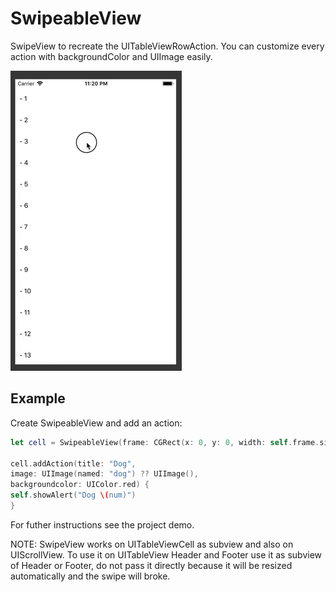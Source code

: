 # SwipeableView

SwipeView to recreate the UITableViewRowAction. You can customize every action with backgroundColor and UIImage easily. 

![](SwipeDemo.gif)

## Example

Create SwipeableView and add an action:

```swift
let cell = SwipeableView(frame: CGRect(x: 0, y: 0, width: self.frame.size.width, height: 50), backgroundColor: .white)

cell.addAction(title: "Dog",
image: UIImage(named: "dog") ?? UIImage(),
backgroundcolor: UIColor.red) {
self.showAlert("Dog \(num)")
}
```

For futher instructions see the project demo.

NOTE: SwipeView works on UITableViewCell as subview and also on UIScrollView. To use it on UITableView Header and Footer use it as subview of Header or Footer, do not pass it directly because it will be resized automatically and the swipe will broke. 
